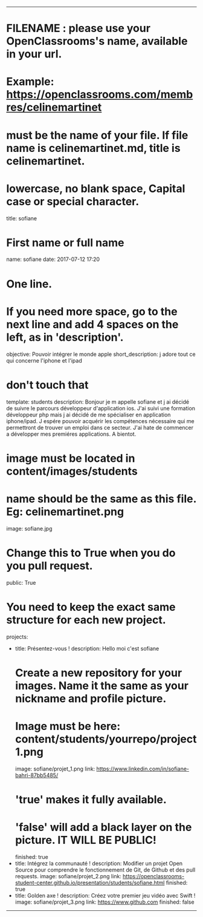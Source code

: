 ---

# FILENAME : please use your OpenClassrooms's name, available in your url.
# Example: https://openclassrooms.com/membres/celinemartinet
# must be the name of your file. If file name is celinemartinet.md, title is celinemartinet.
# lowercase, no blank space, Capital case or special character.
title: sofiane

# First name or full name
name: sofiane
date: 2017-07-12 17:20

# One line.
# If you need more space, go to the next line and add 4 spaces on the left, as in 'description'.
objective: Pouvoir intégrer le monde apple
short_description: j adore tout ce qui concerne l'iphone et l'ipad
# don't touch that
template: students
description:
    Bonjour je m appelle sofiane et j ai décidé de suivre le parcours développeur d'application ios.
    J'ai suivi une formation développeur php mais j ai décidé de me spécialiser en application iphone/ipad.
    J espére pouvoir acquérir les compétences nécessaire qui me permettront de trouver un emploi dans ce secteur.
    J'ai hate de commencer a développer mes premiéres applications.
    A bientot.

# image must be located in content/images/students
# name should be the same as this file. Eg: celinemartinet.png
image: sofiane.jpg

# Change this to True when you do you pull request.
public: True

# You need to keep the exact same structure for each new project.
projects:
  - title: Présentez-vous !
    description: Hello moi c'est sofiane
    # Create a new repository for your images. Name it the same as your nickname and profile picture.
    # Image must be here: content/students/yourrepo/project1.png
    image: sofiane/projet_1.png
    link: https://www.linkedin.com/in/sofiane-bahri-87bb5485/
    # 'true' makes it fully available.
    # 'false' will add a black layer on the picture. IT WILL BE PUBLIC!
    finished: true
  - title: Intégrez la communauté !
    description: Modifier un projet Open Source pour comprendre le fonctionnement de Git, de Github et des pull requests. 
    image: sofiane/projet_2.png
    link: https://openclassrooms-student-center.github.io/presentation/students/sofiane.html
    finished: true
  - title: Golden axe !
    description: Créez votre premier jeu vidéo avec Swift !
    image: sofiane/projet_3.png
    link: https://www.github.com
    finished: false
---